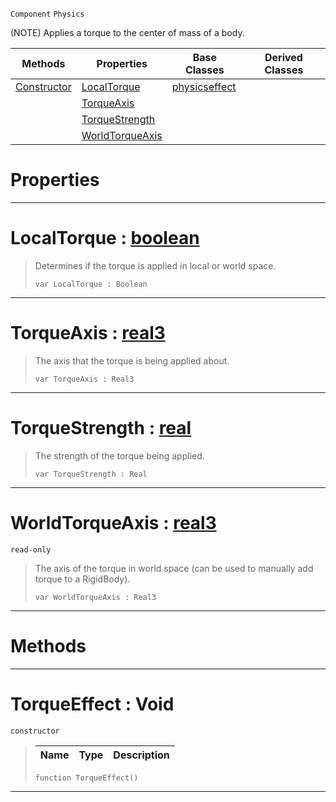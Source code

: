  `Component` `Physics`



(NOTE) Applies a torque to the center of mass of a body.

|Methods|Properties|Base Classes|Derived Classes|
|---|---|---|---|
|[ Constructor](https://github.com/zeroengineteam/ZeroDocs/blob/master/code_reference/class_reference/torqueeffect.markdown#torqueeffect-void)|[ LocalTorque](https://github.com/zeroengineteam/ZeroDocs/blob/master/code_reference/class_reference/torqueeffect.markdown#localtorque-zero-engine)|[physicseffect](https://github.com/zeroengineteam/ZeroDocs/blob/master/code_reference/class_reference/physicseffect.markdown)| |
| |[ TorqueAxis](https://github.com/zeroengineteam/ZeroDocs/blob/master/code_reference/class_reference/torqueeffect.markdown#torqueaxis-zero-engine-d)| | |
| |[ TorqueStrength](https://github.com/zeroengineteam/ZeroDocs/blob/master/code_reference/class_reference/torqueeffect.markdown#torquestrength-zero-engi)| | |
| |[ WorldTorqueAxis](https://github.com/zeroengineteam/ZeroDocs/blob/master/code_reference/class_reference/torqueeffect.markdown#worldtorqueaxis-zero-eng)| | |


 #  Properties


---  
 #  LocalTorque : [boolean](https://github.com/zeroengineteam/ZeroDocs/blob/master/code_reference/nada_base_types/boolean.markdown)

> Determines if the torque is applied in local or world space.
> ``` lang=cpp, name=Nada
> var LocalTorque : Boolean


---  
 #  TorqueAxis : [real3](https://github.com/zeroengineteam/ZeroDocs/blob/master/code_reference/nada_base_types/real3.markdown)

> The axis that the torque is being applied about.
> ``` lang=cpp, name=Nada
> var TorqueAxis : Real3


---  
 #  TorqueStrength : [real](https://github.com/zeroengineteam/ZeroDocs/blob/master/code_reference/nada_base_types/real.markdown)

> The strength of the torque being applied.
> ``` lang=cpp, name=Nada
> var TorqueStrength : Real


---  
 #  WorldTorqueAxis : [real3](https://github.com/zeroengineteam/ZeroDocs/blob/master/code_reference/nada_base_types/real3.markdown)

 `read-only`

> The axis of the torque in world space (can be used to manually add torque to a RigidBody).
> ``` lang=cpp, name=Nada
> var WorldTorqueAxis : Real3


---  
 #  Methods


---  
 #  TorqueEffect : Void

 `constructor`

> 
> |Name|Type|Description|
> |---|---|---|
> ``` lang=cpp, name=Nada
> function TorqueEffect()
> ``` 


---  
 

 